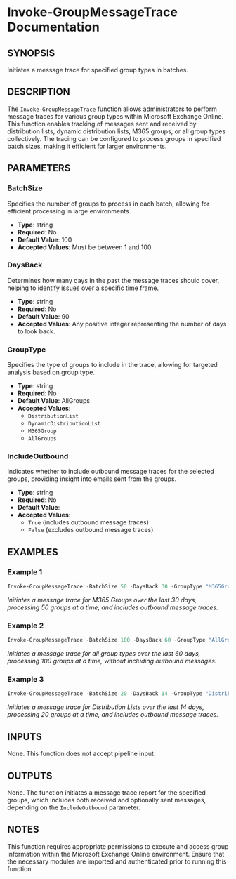 # Invoke-GroupMessageTrace Documentation

## SYNOPSIS
Initiates a message trace for specified group types in batches.

## DESCRIPTION
The `Invoke-GroupMessageTrace` function allows administrators to perform message traces for various group types within Microsoft Exchange Online. This function enables tracking of messages sent and received by distribution lists, dynamic distribution lists, M365 groups, or all group types collectively. The tracing can be configured to process groups in specified batch sizes, making it efficient for larger environments.

## PARAMETERS

### BatchSize
Specifies the number of groups to process in each batch, allowing for efficient processing in large environments.  
- **Type**: string  
- **Required**: No  
- **Default Value**: 100  
- **Accepted Values**: Must be between 1 and 100.  

### DaysBack
Determines how many days in the past the message traces should cover, helping to identify issues over a specific time frame.  
- **Type**: string  
- **Required**: No  
- **Default Value**: 90  
- **Accepted Values**: Any positive integer representing the number of days to look back.  

### GroupType
Specifies the type of groups to include in the trace, allowing for targeted analysis based on group type.  
- **Type**: string  
- **Required**: No  
- **Default Value**: AllGroups  
- **Accepted Values**:
  - `DistributionList`
  - `DynamicDistributionList`
  - `M365Group`
  - `AllGroups`  

### IncludeOutbound
Indicates whether to include outbound message traces for the selected groups, providing insight into emails sent from the groups.  
- **Type**: string  
- **Required**: No  
- **Default Value**:   
- **Accepted Values**: 
  - `True` (includes outbound message traces)
  - `False` (excludes outbound message traces)  

## EXAMPLES

### Example 1
```powershell
Invoke-GroupMessageTrace -BatchSize 50 -DaysBack 30 -GroupType "M365Group" -IncludeOutbound
```
*Initiates a message trace for M365 Groups over the last 30 days, processing 50 groups at a time, and includes outbound message traces.*

### Example 2
```powershell
Invoke-GroupMessageTrace -BatchSize 100 -DaysBack 60 -GroupType "AllGroups"
```
*Initiates a message trace for all group types over the last 60 days, processing 100 groups at a time, without including outbound messages.*

### Example 3
```powershell
Invoke-GroupMessageTrace -BatchSize 20 -DaysBack 14 -GroupType "DistributionList" -IncludeOutbound
```
*Initiates a message trace for Distribution Lists over the last 14 days, processing 20 groups at a time, and includes outbound message traces.*

## INPUTS
None. This function does not accept pipeline input.

## OUTPUTS
None. The function initiates a message trace report for the specified groups, which includes both received and optionally sent messages, depending on the `IncludeOutbound` parameter.

## NOTES
This function requires appropriate permissions to execute and access group information within the Microsoft Exchange Online environment. Ensure that the necessary modules are imported and authenticated prior to running this function.
